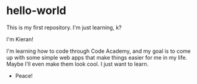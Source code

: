 # hello-world
This is my first repository. I'm just learning, k?

I'm Kieran!

I'm learning how to code through Code Academy, and my goal is to come up with some simple web apps that make things easier for me in my life. Maybe I'll even make them look cool. I just want to learn.

- Peace!
